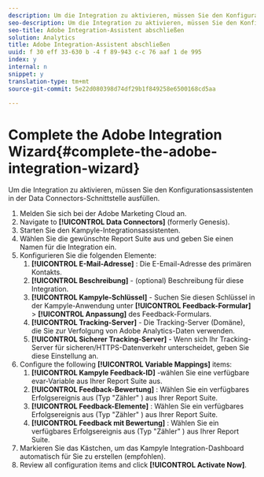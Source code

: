 ```yaml
---
description: Um die Integration zu aktivieren, müssen Sie den Konfigurationsassistenten in der Data Connectors-Schnittstelle ausfüllen.
seo-description: Um die Integration zu aktivieren, müssen Sie den Konfigurationsassistenten in der Data Connectors-Schnittstelle ausfüllen.
seo-title: Adobe Integration-Assistent abschließen
solution: Analytics
title: Adobe Integration-Assistent abschließen
uuid: f 30 eff 33-630 b -4 f 89-943 c-c 76 aaf 1 de 995
index: y
internal: n
snippet: y
translation-type: tm+mt
source-git-commit: 5e22d080398d74df29b1f849258e6500168cd5aa

---
```



# Complete the Adobe Integration Wizard{#complete-the-adobe-integration-wizard}

Um die Integration zu aktivieren, müssen Sie den Konfigurationsassistenten in der Data Connectors-Schnittstelle ausfüllen.

1. Melden Sie sich bei der Adobe Marketing Cloud an.
1. Navigate to **[!UICONTROL Data Connectors]** (formerly Genesis).
1. Starten Sie den Kampyle-Integrationsassistenten.
1. Wählen Sie die gewünschte Report Suite aus und geben Sie einen Namen für die Integration ein.
1. Konfigurieren Sie die folgenden Elemente:
   1. **[!UICONTROL E-Mail-Adresse]** : Die E-Email-Adresse des primären Kontakts.
   1. **[!UICONTROL Beschreibung]** - (optional) Beschreibung für diese Integration.
   1. **[!UICONTROL Kampyle-Schlüssel]** - Suchen Sie diesen Schlüssel in der Kampyle-Anwendung unter **[!UICONTROL Feedback-Formular]** &gt; **[!UICONTROL Anpassung]** des Feedback-Formulars.
   1. **[!UICONTROL Tracking-Server]** - Die Tracking-Server (Domäne), die Sie zur Verfolgung von Adobe Analytics-Daten verwenden.
   1. **[!UICONTROL Sicherer Tracking-Server]** - Wenn sich Ihr Tracking-Server für sicheren/HTTPS-Datenverkehr unterscheidet, geben Sie diese Einstellung an.
1. Configure the following **[!UICONTROL Variable Mappings]** items:
   1. **[!UICONTROL Kampyle Feedback-ID]** -wählen Sie eine verfügbare evar-Variable aus Ihrer Report Suite aus.
   1. **[!UICONTROL Feedback-Bewertung]** : Wählen Sie ein verfügbares Erfolgsereignis aus (Typ "Zähler" ) aus Ihrer Report Suite.
   1. **[!UICONTROL Feedback-Elemente]** : Wählen Sie ein verfügbares Erfolgsereignis aus (Typ "Zähler" ) aus Ihrer Report Suite.
   1. **[!UICONTROL Feedback mit Bewertung]** : Wählen Sie ein verfügbares Erfolgsereignis aus (Typ "Zähler" ) aus Ihrer Report Suite.
1. Markieren Sie das Kästchen, um das Kampyle Integration-Dashboard automatisch für Sie zu erstellen (empfohlen).
1. Review all configuration items and click **[!UICONTROL Activate Now]**.
